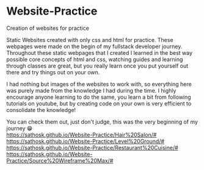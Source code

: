 # Website-Practice
Creation of websites for practice

Static Websites created with only css and html for practice. These webpages were made on the begin of my fullstack developer journey. Throughout these static webpages that I created I learned in the best way possible core concepts of html and css, watching guides and learning through classes are great, but you really learn once you put yourself out there and try things out on your own. 

I had nothing but images of the websites to work with, so everything here was purely made from the knowledge I had during the time. I highly encourage anyone learning to do the same, you learn a bit from following tutorials on youtube, but by creating code on your own is very efficient to consolidate the knowledge!

You can check them out, just don't judge, this was the very beginning of my journey :grin:<br>
https://sathosk.github.io/Website-Practice/Hair%20Salon/#<br>
https://sathosk.github.io/Website-Practice/Level%20Ground/#<br>
https://sathosk.github.io/Website-Practice/Restaurant%20Cuisine/#<br>
https://sathosk.github.io/Website-Practice/Source%20Wireframe%20Max/#
